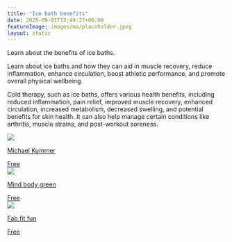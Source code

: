 ```yaml
---
title: "Ice bath benefits"
date: 2020-09-01T12:49:27+06:00
featureImage: images/ma/placeholder.jpeg
layout: static
---
```


Learn about the benefits of ice baths.

Learn about ice baths and how they can aid in muscle recovery, reduce inflammation, enhance circulation, boost athletic performance, and promote overall physical wellbeing.

Cold therapy, such as ice baths, offers various health benefits, including reduced inflammation, pain relief, improved muscle recovery, enhanced circulation, increased metabolism, decreased swelling, and potential benefits for skin health. It can also help manage certain conditions like arthritis, muscle strains, and post-workout soreness.

<a class="ma-link" href="https://michaelkummer.com/health/ice-bath-benefits/"><div class="ma-card"><div class="ma-icon"><img src ="/images/icon-check.png"/></div><div class="ma-name"><p>Michael Kummer</p></div><div class="ma-paid-text"><span>Free</span></div></div></a><a class="ma-link" href="https://www.mindbodygreen.com/articles/ice-bath-benefits"><div class="ma-card"><div class="ma-icon"><img src ="/images/icon-check.png"/></div><div class="ma-name"><p>Mind body green</p></div><div class="ma-paid-text"><span>Free </span></div></div></a><a class="ma-link" href="https://fabfitfun.com/magazine/how-to-do-an-ice-bath/"><div class="ma-card"><div class="ma-icon"><img src ="/images/icon-check.png"/></div><div class="ma-name"><p>Fab fit fun</p></div><div class="ma-paid-text"><span>Free </span></div></div></a>  

<br/><br/>






